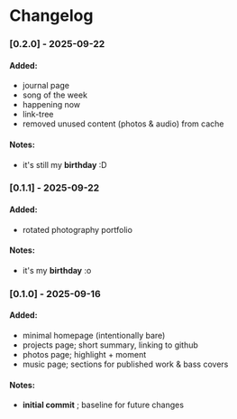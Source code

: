 # Changelog

### [0.2.0] - 2025-09-22

#### Added:
- journal page
- song of the week
- happening now
- link-tree
- removed unused content (photos & audio) from cache

#### Notes:
- it's still my **birthday** :D

### [0.1.1] - 2025-09-22

#### Added:
- rotated photography portfolio

#### Notes:
- it's my **birthday** :o

### [0.1.0] - 2025-09-16

#### Added:
- minimal homepage (intentionally bare)
- projects page; short summary, linking to github
- photos page; highlight + moment
- music page; sections for published work & bass covers

#### Notes:
-  **initial commit** ; baseline for future changes